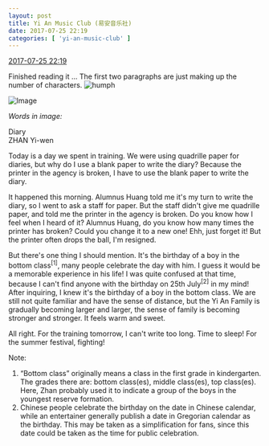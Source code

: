 ```yaml
---
layout: post
title: Yi An Music Club (易安音乐社)
date: 2017-07-25 22:19
categories: [ 'yi-an-music-club' ]
---
```


<div class="weibo-info">
  <a href="http://weibo.com/6094546964/Fe46UBYEU">2017-07-25 22:19</a>
</div>

Finished reading it … The first two paragraphs are just making up the number of characters. ![humph](http://img.t.sinajs.cn/t4/appstyle/expression/ext/normal/49/hatea_org.gif)

<!-- more -->

![Image](http://wx4.sinaimg.cn/mw690/006Es64Agy1fhwhrnb5tvj30s3137qgu.jpg)

*Words in image:*

Diary  
ZHAN Yi-wen

Today is a day we spent in training. We were using quadrille paper for diaries, but why do I use a blank paper to write the diary? Because the printer in the agency is broken, I have to use the blank paper to write the diary.

It happened this morning. Alumnus Huang told me it's my turn to write the diary, so I went to ask a staff for paper. But the staff didn't give me quadrille paper, and told me the printer in the agency is broken. Do you know how I feel when I heard of it? Alumnus Huang, do you know how many times the printer has broken? Could you change it to a new one! Ehh, just forget it! But the printer often drops the ball, I'm resigned.

But there's one thing I should mention. It's the birthday of a boy in the bottom class<sup>[1]</sup>, many people celebrate the day with him. I guess it would be a memorable experience in his life! I was quite confused at that time, because I can't find anyone with the birthday on 25th July<sup>[2]</sup> in my mind! After inquiring, I knew it's the birthday of a boy in the bottom class. We are still not quite familiar and have the sense of distance, but the Yi An Family is gradually becoming larger and larger, the sense of family is becoming stronger and stronger. It feels warm and sweet.

All right. For the training tomorrow, I can't write too long. Time to sleep! For the summer festival, fighting!

Note:
1. “Bottom class” originally means a class in the first grade in kindergarten. The grades there are: bottom class(es), middle class(es), top class(es). Here, Zhan probably used it to indicate a group of the boys in the youngest reserve formation.
2. Chinese people celebrate the birthday on the date in Chinese calendar, while an entertainer generally publish a date in Gregorian calendar as the birthday. This may be taken as a simplification for fans, since this date could be taken as the time for public celebration.
